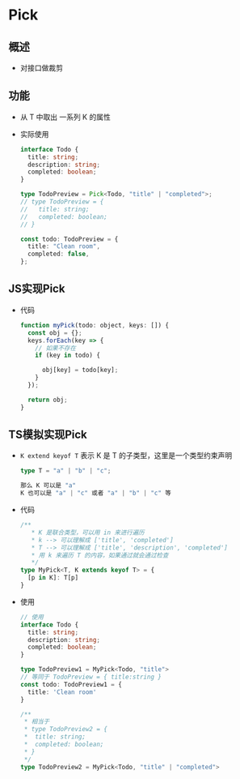 # Pick

## 概述

  - 对接口做裁剪

## 功能

  - 从 T 中取出 一系列 K 的属性

  - 实际使用

    ```ts
    interface Todo {
      title: string;
      description: string;
      completed: boolean;
    }

    type TodoPreview = Pick<Todo, "title" | "completed">;
    // type TodoPreview = {
    //   title: string;
    //   completed: boolean;
    // }

    const todo: TodoPreview = {
      title: "Clean room",
      completed: false,
    };
    ```

## JS实现Pick

  - 代码

    ```javascript
    function myPick(todo: object, keys: []) {
      const obj = {};
      keys.forEach(key => {
        // 如果不存在
        if (key in todo) {

          obj[key] = todo[key];
        }
      });

      return obj;
    }
    ```

## TS模拟实现Pick

  - `K extend keyof T` 表示 K 是 T 的子类型，这里是一个类型约束声明

    ```ts
    type T = "a" | "b" | "c";

    那么 K 可以是 "a"
    K 也可以是 "a" | "c" 或者 "a" | "b" | "c" 等

    ```

  - 代码

    ```ts
    /**
       * K 是联合类型，可以用 in 来进行遍历
       * k --> 可以理解成 ['title', 'completed']
       * T --> 可以理解成 ['title', 'description', 'completed']
       * 用 k 来遍历 T 的内容，如果通过就会通过检查
       */
    type MyPick<T, K extends keyof T> = {
      [p in K]: T[p]
    }
    ```

  - 使用

    ```ts
    // 使用
    interface Todo {
      title: string;
      description: string;
      completed: boolean;
    }

    type TodoPreview1 = MyPick<Todo, "title">
    // 等同于 TodoPreview = { title:string }
    const todo: TodoPreview1 = {
      title: 'Clean room'
    }

    /**
     * 相当于
     * type TodoPreview2 = {
     *  title: string;
     *  completed: boolean;
     * }
     */
    type TodoPreview2 = MyPick<Todo, "title" | "completed">
    ```
